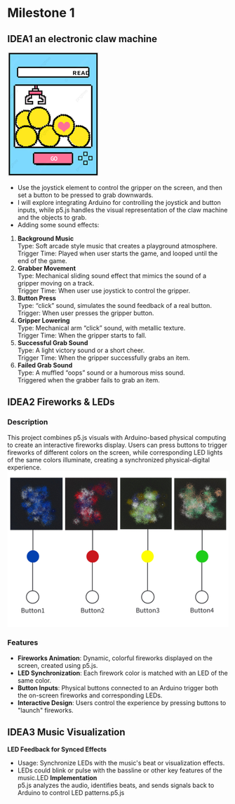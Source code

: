 # Milestone 1
## IDEA1 an electronic claw machine

![clawmachine](clawmachine.png)
- Use the joystick element to control the gripper on the screen, and then set a button to be pressed to grab downwards.
- I will explore integrating Arduino for controlling the joystick and button inputs, while p5.js handles the visual representation of the claw machine and the objects to grab. 
- Adding some sound effects:
1. **Background Music**  
Type: Soft arcade style music that creates a playground atmosphere.
Trigger Time: Played when user starts the game, and looped until the end of the game.  
2. **Grabber Movement**  
Type: Mechanical sliding sound effect that mimics the sound of a gripper moving on a track.  
Trigger Time: When user use joystick to control the gripper.  
3. **Button Press**  
Type: “click” sound, simulates the sound feedback of a real button.  
Trigger: When user presses the gripper button.  
4. **Gripper Lowering**  
Type: Mechanical arm “click” sound, with metallic texture.  
Trigger Time: When the gripper starts to fall.  
5. **Successful Grab Sound**  
Type: A light victory sound or a short cheer.  
Trigger Time: When the gripper successfully grabs an item.  
6. **Failed Grab Sound**  
Type: A muffled “oops” sound or a humorous miss sound.  
Triggered when the grabber fails to grab an item.  
## IDEA2 Fireworks & LEDs
### Description
This project combines p5.js visuals with Arduino-based physical computing to create an interactive fireworks display. Users can press buttons to trigger fireworks of different colors on the screen, while corresponding LED lights of the same colors illuminate, creating a synchronized physical-digital experience. 
![sketch2](sketch2.jpg)
### Features
- **Fireworks Animation**: Dynamic, colorful fireworks displayed on the screen, created using p5.js.
- **LED Synchronization**: Each firework color is matched with an LED of the same color.
- **Button Inputs**: Physical buttons connected to an Arduino trigger both the on-screen fireworks and corresponding LEDs.
- **Interactive Design**: Users control the experience by pressing buttons to "launch" fireworks.


## IDEA3 Music Visualization
**LED Feedback for Synced Effects**  
- Usage: Synchronize LEDs with the music's beat or visualization effects.  
- LEDs could blink or pulse with the bassline or other key features of the music.LED 
**Implementation**  
p5.js analyzes the audio, identifies beats, and sends signals back to Arduino to control LED patterns.p5.js